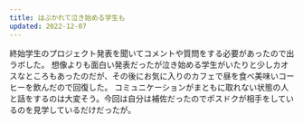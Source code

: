 ```yaml
---
title: はぶかれて泣き始める学生も
updated: 2022-12-07
---
```


終始学生のプロジェクト発表を聞いてコメントや質問をする必要があったので出ラボした。
想像よりも面白い発表だったが泣き始める学生がいたりと少しカオスなところもあったのだが、その後にお気に入りのカフェで昼を食べ美味いコーヒーを飲んだので回復した。
コミュニケーションがまともに取れない状態の人と話をするのは大変そう。今回は自分は補佐だったのでポスドクが相手をしているのを見学しているだけだったが。
